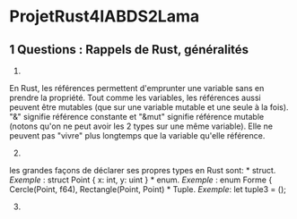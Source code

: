 # ProjetRust4IABDS2Lama

## 1 Questions : Rappels de Rust, généralités

1.

En Rust, les références permettent d'emprunter une variable sans en prendre la propriété. Tout comme les variables, les références aussi peuvent être mutables (que sur une variable mutable et une seule à la fois). "&" signifie référence constante et "&mut" signifie référence mutable (notons qu'on ne peut avoir les 2 types sur une même variable). Elle ne peuvent pas "vivre" plus longtemps que la variable qu'elle référence.

2.

les grandes façons de déclarer ses propres types en Rust sont: 
    * struct. _Exemple_ : struct Point { x: int, y: uint }
    * enum. _Exemple_ : enum Forme {
                            Cercle(Point, f64),
                            Rectangle(Point, Point)
    * Tuple. _Exemple_: let tuple3 = ();

3.


